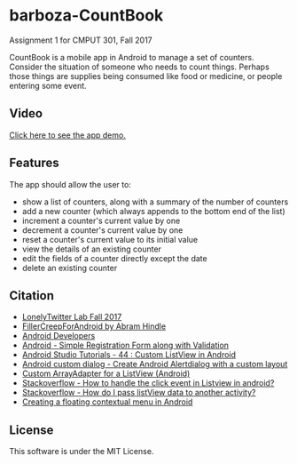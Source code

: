 # barboza-CountBook
Assignment 1 for CMPUT 301, Fall 2017

CountBook is a mobile app in Android to manage a set of counters. Consider the situation of someone who needs to count things. Perhaps those things are supplies being consumed like food or medicine, or people entering some event.

## Video
[Click here to see the app demo.](https://youtu.be/j-Md4LTQMPY)

## Features
The app should allow the user to:

* show a list of counters, along with a summary of the number of counters
* add a new counter (which always appends to the bottom end of the list)
* increment a counter's current value by one
* decrement a counter's current value by one
* reset a counter's current value to its initial value
* view the details of an existing counter
* edit the fields of a counter directly except the date
* delete an existing counter

## Citation
* [LonelyTwitter Lab Fall 2017](https://github.com/ta301fall2017/lonelyTwitter)
* [FillerCreepForAndroid by Abram Hindle](https://github.com/abramhindle/FillerCreepForAndroid)
* [Android Developers](https://developer.android.com/index.html)
* [Android - Simple Registration Form along with Validation](https://www.youtube.com/watch?v=bQGCgBnJixM)
* [Android Studio Tutorials - 44 : Custom ListView in Android](https://www.youtube.com/watch?v=FKUlw7mFXRM)
* [Android custom dialog - Create Android Alertdialog with a custom layout](https://www.youtube.com/watch?v=plnLs6aST1M&t=758s)
* [Custom ArrayAdapter for a ListView (Android)](https://devtut.wordpress.com/2011/06/09/custom-arrayadapter-for-a-listview-android/)
* [Stackoverflow - How to handle the click event in Listview in android?](https://stackoverflow.com/questions/17851687/how-to-handle-the-click-event-in-listview-in-android)
* [Stackoverflow - How do I pass listView data to another activity?](https://stackoverflow.com/questions/34120858/how-do-i-pass-listview-data-to-another-activity)
* [Creating a floating contextual menu in Android](http://wptrafficanalyzer.in/blog/creating-a-floating-contextual-menu-in-android/)

## License
This software is under the MIT License.
